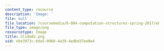 ```yaml
---
content_type: resource
description: 'Image: '
file: null
file_location: /coursemedia/6-004-computation-structures-spring-2017/ebe3973c0da509604a394edbd37ee0e4_Slide02.png
file_type: image/png
resourcetype: Image
title: Slide02.png
uid: ebe3973c-0da5-0960-4a39-4edbd37ee0e4
---
```

